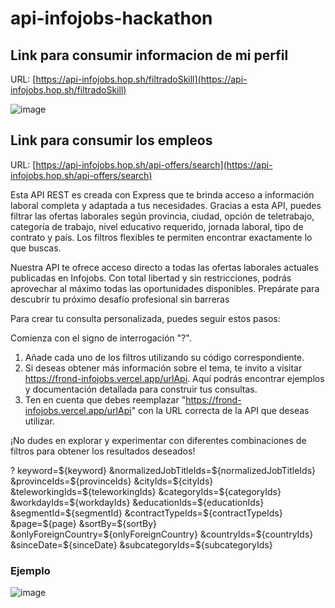 # api-infojobs-hackathon

## Link para consumir informacion de mi perfil 

URL: [https://api-infojobs.hop.sh/filtradoSkill](https://api-infojobs.hop.sh/filtradoSkill)

![image](https://github.com/Jucamhc/api-infojobs-hackathon/assets/54044345/8aeb6e81-00ec-4633-bdc2-92a494224483)


## Link para consumir los empleos 

URL: [https://api-infojobs.hop.sh/api-offers/search](https://api-infojobs.hop.sh/api-offers/search)

Esta API REST es creada con Express que te brinda acceso a información laboral completa y adaptada a tus necesidades. Gracias a esta API, puedes filtrar las ofertas laborales según provincia, ciudad, opción de teletrabajo, categoría de trabajo, nivel educativo requerido, jornada laboral, tipo de contrato y país. Los filtros flexibles te permiten encontrar exactamente lo que buscas.

Nuestra API te ofrece acceso directo a todas las ofertas laborales actuales publicadas en Infojobs. Con total libertad y sin restricciones, podrás aprovechar al máximo todas las oportunidades disponibles. Prepárate para descubrir tu próximo desafío profesional sin barreras

Para crear tu consulta personalizada, puedes seguir estos pasos:

Comienza con el signo de interrogación "?".

  1. Añade cada uno de los filtros utilizando su código correspondiente.
  2. Si deseas obtener más información sobre el tema, te invito a visitar https://frond-infojobs.vercel.app/urlApi. Aquí podrás encontrar ejemplos y documentación detallada para construir tus consultas.
  3. Ten en cuenta que debes reemplazar "https://frond-infojobs.vercel.app/urlApi" con la URL correcta de la API que deseas utilizar.

¡No dudes en explorar y experimentar con diferentes combinaciones de filtros para obtener los resultados deseados!

?
keyword=${keyword}
&normalizedJobTitleIds=${normalizedJobTitleIds}
&provinceIds=${provinceIds}
&cityIds=${cityIds}
&teleworkingIds=${teleworkingIds}
&categoryIds=${categoryIds}
&workdayIds=${workdayIds}
&educationIds=${educationIds}
&segmentId=${segmentId}
&contractTypeIds=${contractTypeIds}
&page=${page}
&sortBy=${sortBy}
&onlyForeignCountry=${onlyForeignCountry}
&countryIds=${countryIds}
&sinceDate=${sinceDate}
&subcategoryIds=${subcategoryIds}

### Ejemplo 

![image](https://github.com/Jucamhc/api-infojobs-hackathon/assets/54044345/7f5115d0-41ab-4e17-b9fd-aef355f9fd3e)

